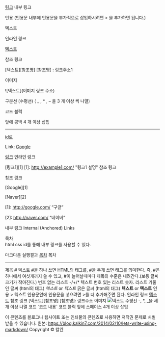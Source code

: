 [링크](#id) 내부 링크

인용 (인용문 내부에 인용문을 부가적으로 삽입하시려면 > 을 추가하면 됩니다.)

텍스트

인라인 링크

[텍스트](링크주소1)

참조 링크

[텍스트][참조명] [참조명] : 링크주소1

이미지

![텍스트](이미지 링크 주소)

구분선 (수평선) ( _ , * , – 을 3 개 이상 씩 나열)

코드 블럭

앞에 공백 4 개 이상 삽입

***

[id로 ][id]


[id]: URL "/HelloWorld/세법/법인세법.md"

Link: [Google][googlelink]


[googlelink]: https://google.com "Go google"


[링크](http://example.com "링크 설명-마우스 hover시 나타나는 설명 문구") 인라인 링크

[링크1][1] [1]: http://example1.com/ "링크1 설명" 참조 링크

참조 링크

[Google][1]

[Naver][2]

[1]: http://google.com/ “구글”

[2]: http://naver.com/ “네이버”

내부 링크 Internal (Anchored) Links
<div id="index">목차</div> html css id를 통해 내부 링크를 사용할 수 있다.


마크다운	실행결과
[목차](#index)	목차


----------------------------------
제목 # 텍스트 #을 하나 쓰면 HTML의
태그를, #을 두개 쓰면
태그를 의미한다. 즉, #은 하나에서 여섯개까지 쓸 수 있고, #이 늘어날때마다 제목의 수준은 내려간다.(보통 글씨 크기가 작아진다.) 번호 없는 리스트 -/+/* 텍스트 번호 있는 리스트 숫자. 리스트 기울인 글씨 (html의 태그) *텍스트* or _텍스트_ 굵은 글씨 (html의 태그) **텍스트** or __텍스트__ 인용 > 텍스트 인용문안에 인용문을 넣으려면 >를 더 추가해주면 된다. 인라인 링크 [텍스트](링크주소) 참조 링크 [텍스트][참조명] [참조명]: 링크주소 이미지 ![텍스트](이미지링크) 수평선 -, *, _을 세개 이상 나열 코드 \`코드 내용\` 코드 블럭 앞에 스페이스 4개 이상 삽입

이 콘텐츠를 블로그나 웹사이트 또는 인쇄물의 콘텐츠로 사용하면 저작권 문제로 처벌 받을 수 있습니다.
원본: https://blog.kalkin7.com/2014/02/10/lets-write-using-markdown/ Copyright © 칼킨

